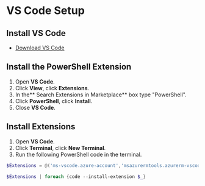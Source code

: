 # VS Code Setup

## Install VS Code

- [Download VS Code](https://code.visualstudio.com/)

## Install the PowerShell Extension

1. Open **VS Code**.
2. Click **View**, click **Extensions**.
3. In the** Search Extensions in Marketplace** box type "PowerShell".
4. Click **PowerShell**, click **Install**.
5. Close **VS Code**.

## Install Extensions

1. Open **VS Code**.
2. Click **Terminal**, click **New Terminal**.
3. Run the following PowerShell code in the terminal.

```PowerShell
$Extensions = @('ms-vscode.azure-account','msazurermtools.azurerm-vscode-tools','coenraads.bracket-pair-colorizer','eamodio.gitlens','davidanson.vscode-markdownlint','ed-elliott.azure-arm-template-helper')

$Extensions | foreach {code --install-extension $_}
```
  